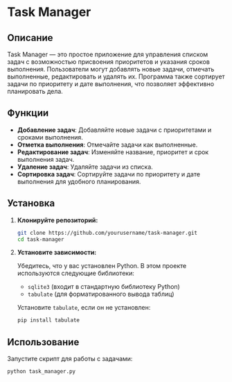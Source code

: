 # Task Manager

## Описание

Task Manager — это простое приложение для управления списком задач с возможностью присвоения приоритетов и указания сроков выполнения. Пользователи могут добавлять новые задачи, отмечать выполненные, редактировать и удалять их. Программа также сортирует задачи по приоритету и дате выполнения, что позволяет эффективно планировать дела.

## Функции

- **Добавление задач**: Добавляйте новые задачи с приоритетами и сроками выполнения.
- **Отметка выполнения**: Отмечайте задачи как выполненные.
- **Редактирование задач**: Изменяйте название, приоритет и срок выполнения задач.
- **Удаление задач**: Удаляйте задачи из списка.
- **Сортировка задач**: Сортируйте задачи по приоритету и дате выполнения для удобного планирования.

## Установка

1. **Клонируйте репозиторий:**

    ```bash
    git clone https://github.com/yourusername/task-manager.git
    cd task-manager
    ```

2. **Установите зависимости:**

    Убедитесь, что у вас установлен Python. В этом проекте используются следующие библиотеки:

    - `sqlite3` (входит в стандартную библиотеку Python)
    - `tabulate` (для форматированного вывода таблиц)

    Установите `tabulate`, если он не установлен:

    ```bash
    pip install tabulate
    ```

## Использование

Запустите скрипт для работы с задачами:

```bash
python task_manager.py

